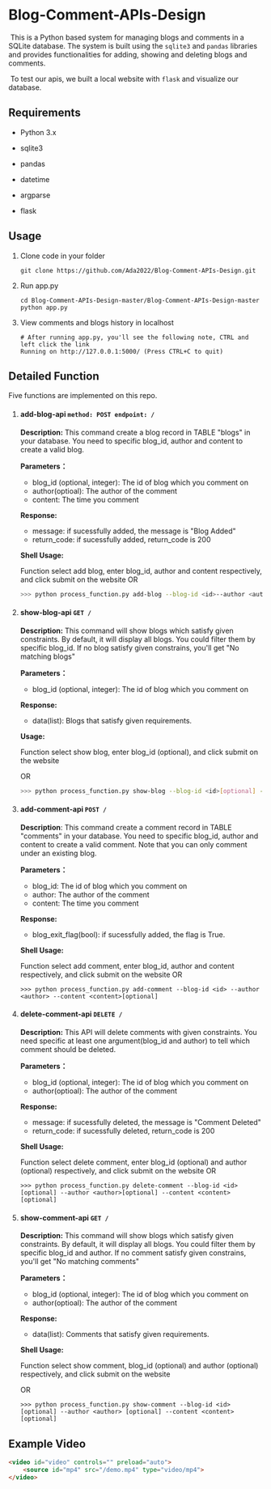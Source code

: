 # Blog-Comment-APIs-Design

​        This is a Python based system for managing blogs and comments in a SQLite database. The system is built using the `sqlite3` and `pandas` libraries and provides functionalities for adding, showing and deleting blogs and comments. 

​        To test our apis, we built a local website with `flask` and visualize our database.

## Requirements

- Python 3.x

- sqlite3

- pandas

- datetime

- argparse

- flask

## Usage

1. Clone code in your folder
   
   ```shell
   git clone https://github.com/Ada2022/Blog-Comment-APIs-Design.git
   ```

2. Run app.py
   
   ```shell
   cd Blog-Comment-APIs-Design-master/Blog-Comment-APIs-Design-master
   python app.py
   ```

3. View comments and blogs history in localhost
   
   ```shell
   # After running app.py, you'll see the following note, CTRL and left click the link 
   Running on http://127.0.0.1:5000/ (Press CTRL+C to quit)
   ```

## Detailed Function

Five functions are implemented on this repo.

1. #### add-blog-api     `method: POST endpoint: /`
   
   **Description:** This command create a blog record in TABLE "blogs" in your database. You need to specific blog_id, author and content to create a valid blog.
   
   **Parameters：**
   
   * blog_id (optional, integer): The id of blog which you comment on
   * author(optioal): The author of the comment
   * content: The time you comment 
   
   **Response:** 
   
   * message: if sucessfully added, the message is "Blog Added" 
   * return_code: if sucessfully added, return_code is 200
   
   **Shell Usage:**
   
   Function select add blog, enter blog_id, author and content respectively, and click submit on the website
   OR
   
   ```bash
   >>> python process_function.py add-blog --blog-id <id>--author <author> --content <content>
   ```

2. #### show-blog-api     `GET /`
   
   **Description:** This command will show blogs which satisfy given constraints. By default, it will display all blogs. You could filter them by specific blog_id. If no blog satisfy given constrains, you'll get "No matching blogs"
   
   **Parameters：**
   
   * blog_id (optional, integer): The id of blog which you comment on
   
   **Response:** 
   
   * data(list): Blogs that satisfy given requirements. 
   
   **Usage:**
   
   Function select show blog, enter blog_id (optional), and click submit on the website
   
   OR
   
   ```bash
   >>> python process_function.py show-blog --blog-id <id>[optional] --author <author>[optional] --content <content>[optional]
   ```

3. #### add-comment-api    `POST /`
   
   **Description**: This command create a comment record in TABLE "comments" in your database. You need to specific blog_id, author and content to create a valid comment. Note that you can only comment under an existing blog. 
   
   **Parameters：**
   
   * blog_id: The id of blog which you comment on
   * author: The author of the comment
   * content: The time you comment 
   
   **Response:** 
   
   * blog_exit_flag(bool): if sucessfully added, the flag is True.
   
   **Shell Usage:**
   
   Function select add comment, enter blog_id, author and content respectively, and click submit on the website
   OR
   
   ```shell
   >>> python process_function.py add-comment --blog-id <id> --author <author> --content <content>[optional]
   ```

4. #### delete-comment-api    `DELETE /`
   
   **Description:** This API will delete comments with given constraints. You need specific at least one argument(blog_id and author) to tell which comment should be deleted.
   
   **Parameters：**
   
   * blog_id (optional, integer): The id of blog which you comment on
   * author(optioal): The author of the comment 
   
   **Response:** 
   
   * message: if sucessfully deleted, the message is "Comment Deleted" 
   * return_code: if sucessfully deleted, return_code is 200
   
   **Shell Usage:**
   
   Function select delete comment, enter blog_id (optional) and author (optional) respectively, and click submit on the website
   OR
   
   ```shell
   >>> python process_function.py delete-comment --blog-id <id>[optional] --author <author>[optional] --content <content>[optional]
   ```

5. #### show-comment-api     `GET /`
   
   **Description:** This command will show blogs which satisfy given constraints. By default, it will display all blogs. You could filter them by specific blog_id and author.  If no comment satisfy given constrains, you'll get "No matching comments"
   
   **Parameters：**
   
   * blog_id (optional, integer): The id of blog which you comment on
   * author(optioal): The author of the comment
   
   **Response:** 
   
   * data(list): Comments that satisfy given requirements. 
   
   **Shell Usage:**
   
   Function select show comment, blog_id (optional) and author (optional) respectively, and click submit on the website
   
   OR
   
   ```shell
   >>> python process_function.py show-comment --blog-id <id>[optional] --author <author> [optional] --content <content>[optional]
   ```

## Example Video

```html
<video id="video" controls="" preload="auto">
    <source id="mp4" src="/demo.mp4" type="video/mp4">
</video>
```